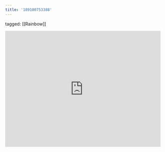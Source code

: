 ```yaml
---
title: '189100753388'
---
```

tagged: [[Rainbow]]
<iframe allow="accelerometer; autoplay; clipboard-write; encrypted-media; gyroscope; picture-in-picture" allowfullscreen="" frameborder="0" height="375" id="youtube_iframe" src="https://www.youtube.com/embed/p9nfVrusSMg?feature=oembed&amp;enablejsapi=1&amp;origin=https://safe.txmblr.com&amp;wmode=opaque" width="500"></iframe>